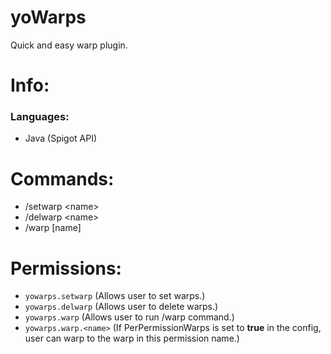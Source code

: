 # yoWarps
Quick and easy warp plugin.

# Info:

### Languages:
  - Java (Spigot API)

# Commands:
  - /setwarp \<name\>
  - /delwarp \<name\>
  - /warp \[name\]

# Permissions:
  - `yowarps.setwarp` (Allows user to set warps.)
  - `yowarps.delwarp` (Allows user to delete warps.)
  - `yowarps.warp` (Allows user to run /warp command.)
  - `yowarps.warp.<name>` (If PerPermissionWarps is set to **true** in the config, user can warp to the warp in this permission name.)
